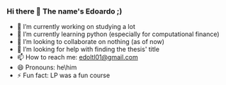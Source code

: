 ### Hi there 👋 The name's Edoardo ;)

- 🔭 I’m currently working on studying a lot
- 🌱 I’m currently learning python (especially for computational finance)
- 👯 I’m looking to collaborate on nothing (as of now)
- 🤔 I’m looking for help with finding the thesis' title
- 📫 How to reach me: edoltl01@gmail.com
- 😄 Pronouns: he\him
- ⚡ Fun fact: LP was a fun course
